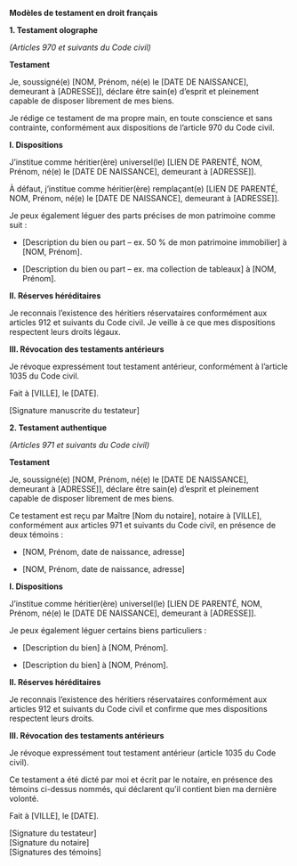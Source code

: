 **Modèles de testament en droit français**

**1. Testament olographe**

*(Articles 970 et suivants du Code civil)*

**Testament**

Je, soussigné(e) [NOM, Prénom, né(e) le [DATE DE NAISSANCE], demeurant à [ADRESSE]], déclare être sain(e) d’esprit et pleinement capable de disposer librement de mes biens.

Je rédige ce testament de ma propre main, en toute conscience et sans contrainte, conformément aux dispositions de l’article 970 du Code civil.

**I. Dispositions**

J’institue comme héritier(ère) universel(le) [LIEN DE PARENTÉ, NOM, Prénom, né(e) le [DATE DE NAISSANCE], demeurant à [ADRESSE]].

À défaut, j’institue comme héritier(ère) remplaçant(e) [LIEN DE PARENTÉ, NOM, Prénom, né(e) le [DATE DE NAISSANCE], demeurant à [ADRESSE]].

Je peux également léguer des parts précises de mon patrimoine comme suit :

-   [Description du bien ou part – ex. 50 % de mon patrimoine immobilier] à [NOM, Prénom].

-   [Description du bien ou part – ex. ma collection de tableaux] à [NOM, Prénom].

**II. Réserves héréditaires**

Je reconnais l’existence des héritiers réservataires conformément aux articles 912 et suivants du Code civil. Je veille à ce que mes dispositions respectent leurs droits légaux.

**III. Révocation des testaments antérieurs**

Je révoque expressément tout testament antérieur, conformément à l’article 1035 du Code civil.

Fait à [VILLE], le [DATE].

[Signature manuscrite du testateur]

**2. Testament authentique**

*(Articles 971 et suivants du Code civil)*

**Testament**

Je, soussigné(e) [NOM, Prénom, né(e) le [DATE DE NAISSANCE], demeurant à [ADRESSE]], déclare être sain(e) d’esprit et pleinement capable de disposer librement de mes biens.

Ce testament est reçu par Maître [Nom du notaire], notaire à [VILLE], conformément aux articles 971 et suivants du Code civil, en présence de deux témoins :

-   [NOM, Prénom, date de naissance, adresse]

-   [NOM, Prénom, date de naissance, adresse]

**I. Dispositions**

J’institue comme héritier(ère) universel(le) [LIEN DE PARENTÉ, NOM, Prénom, né(e) le [DATE DE NAISSANCE], demeurant à [ADRESSE]].

Je peux également léguer certains biens particuliers :

-   [Description du bien] à [NOM, Prénom].

-   [Description du bien] à [NOM, Prénom].

**II. Réserves héréditaires**

Je reconnais l’existence des héritiers réservataires conformément aux articles 912 et suivants du Code civil et confirme que mes dispositions respectent leurs droits.

**III. Révocation des testaments antérieurs**

Je révoque expressément tout testament antérieur (article 1035 du Code civil).

Ce testament a été dicté par moi et écrit par le notaire, en présence des témoins ci-dessus nommés, qui déclarent qu’il contient bien ma dernière volonté.

Fait à [VILLE], le [DATE].

[Signature du testateur]  
[Signature du notaire]  
[Signatures des témoins]
